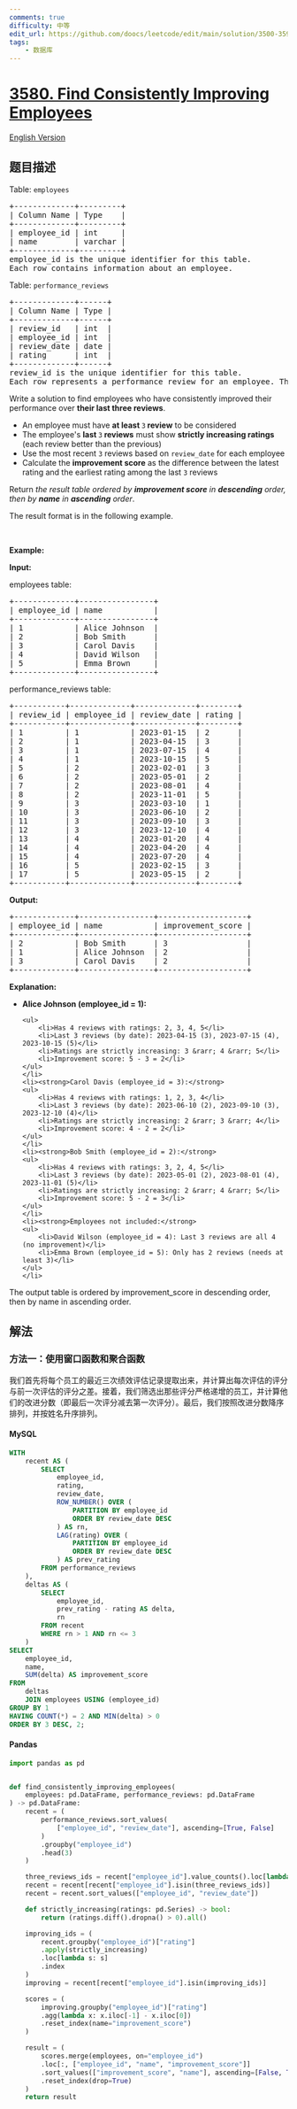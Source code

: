 ```yaml
---
comments: true
difficulty: 中等
edit_url: https://github.com/doocs/leetcode/edit/main/solution/3500-3599/3580.Find%20Consistently%20Improving%20Employees/README.md
tags:
    - 数据库
---
```


<!-- problem:start -->

# [3580. Find Consistently Improving Employees](https://leetcode.cn/problems/find-consistently-improving-employees)

[English Version](/solution/3500-3599/3580.Find%20Consistently%20Improving%20Employees/README_EN.md)

## 题目描述

<!-- description:start -->

<p>Table: <code>employees</code></p>

<pre>
+-------------+---------+
| Column Name | Type    |
+-------------+---------+
| employee_id | int     |
| name        | varchar |
+-------------+---------+
employee_id is the unique identifier for this table.
Each row contains information about an employee.
</pre>

<p>Table: <code>performance_reviews</code></p>

<pre>
+-------------+------+
| Column Name | Type |
+-------------+------+
| review_id   | int  |
| employee_id | int  |
| review_date | date |
| rating      | int  |
+-------------+------+
review_id is the unique identifier for this table.
Each row represents a performance review for an employee. The rating is on a scale of 1-5 where 5 is excellent and 1 is poor.
</pre>

<p>Write a solution to find employees who have consistently improved their performance over <strong>their last three reviews</strong>.</p>

<ul>
	<li>An employee must have <strong>at least </strong><code>3</code><strong> review</strong> to be considered</li>
	<li>The employee&#39;s <strong>last </strong><code>3</code><strong> reviews</strong> must show <strong>strictly increasing ratings</strong> (each review better than the previous)</li>
	<li>Use the most recent <code>3</code> reviews based on <code>review_date</code> for each employee</li>
	<li>Calculate the <strong>improvement score</strong> as the difference between the latest rating and the earliest rating among the last <code>3</code> reviews</li>
</ul>

<p>Return <em>the result table ordered by <strong>improvement score</strong> in <strong>descending</strong> order, then by <strong>name</strong> in <strong>ascending</strong> order</em>.</p>

<p>The result format is in the following example.</p>

<p>&nbsp;</p>
<p><strong class="example">Example:</strong></p>

<div class="example-block">
<p><strong>Input:</strong></p>

<p>employees table:</p>

<pre class="example-io">
+-------------+----------------+
| employee_id | name           |
+-------------+----------------+
| 1           | Alice Johnson  |
| 2           | Bob Smith      |
| 3           | Carol Davis    |
| 4           | David Wilson   |
| 5           | Emma Brown     |
+-------------+----------------+
</pre>

<p>performance_reviews table:</p>

<pre class="example-io">
+-----------+-------------+-------------+--------+
| review_id | employee_id | review_date | rating |
+-----------+-------------+-------------+--------+
| 1         | 1           | 2023-01-15  | 2      |
| 2         | 1           | 2023-04-15  | 3      |
| 3         | 1           | 2023-07-15  | 4      |
| 4         | 1           | 2023-10-15  | 5      |
| 5         | 2           | 2023-02-01  | 3      |
| 6         | 2           | 2023-05-01  | 2      |
| 7         | 2           | 2023-08-01  | 4      |
| 8         | 2           | 2023-11-01  | 5      |
| 9         | 3           | 2023-03-10  | 1      |
| 10        | 3           | 2023-06-10  | 2      |
| 11        | 3           | 2023-09-10  | 3      |
| 12        | 3           | 2023-12-10  | 4      |
| 13        | 4           | 2023-01-20  | 4      |
| 14        | 4           | 2023-04-20  | 4      |
| 15        | 4           | 2023-07-20  | 4      |
| 16        | 5           | 2023-02-15  | 3      |
| 17        | 5           | 2023-05-15  | 2      |
+-----------+-------------+-------------+--------+
</pre>

<p><strong>Output:</strong></p>

<pre class="example-io">
+-------------+----------------+-------------------+
| employee_id | name           | improvement_score |
+-------------+----------------+-------------------+
| 2           | Bob Smith      | 3                 |
| 1           | Alice Johnson  | 2                 |
| 3           | Carol Davis    | 2                 |
+-------------+----------------+-------------------+
</pre>

<p><strong>Explanation:</strong></p>

<ul>
	<li><strong>Alice Johnson (employee_id = 1):</strong>

    <ul>
    	<li>Has 4 reviews with ratings: 2, 3, 4, 5</li>
    	<li>Last 3 reviews (by date): 2023-04-15 (3), 2023-07-15 (4), 2023-10-15 (5)</li>
    	<li>Ratings are strictly increasing: 3 &rarr; 4 &rarr; 5</li>
    	<li>Improvement score: 5 - 3 = 2</li>
    </ul>
    </li>
    <li><strong>Carol Davis (employee_id = 3):</strong>
    <ul>
    	<li>Has 4 reviews with ratings: 1, 2, 3, 4</li>
    	<li>Last 3 reviews (by date): 2023-06-10 (2), 2023-09-10 (3), 2023-12-10 (4)</li>
    	<li>Ratings are strictly increasing: 2 &rarr; 3 &rarr; 4</li>
    	<li>Improvement score: 4 - 2 = 2</li>
    </ul>
    </li>
    <li><strong>Bob Smith (employee_id = 2):</strong>
    <ul>
    	<li>Has 4 reviews with ratings: 3, 2, 4, 5</li>
    	<li>Last 3 reviews (by date): 2023-05-01 (2), 2023-08-01 (4), 2023-11-01 (5)</li>
    	<li>Ratings are strictly increasing: 2 &rarr; 4 &rarr; 5</li>
    	<li>Improvement score: 5 - 2 = 3</li>
    </ul>
    </li>
    <li><strong>Employees not included:</strong>
    <ul>
    	<li>David Wilson (employee_id = 4): Last 3 reviews are all 4 (no improvement)</li>
    	<li>Emma Brown (employee_id = 5): Only has 2 reviews (needs at least 3)</li>
    </ul>
    </li>

</ul>

<p>The output table is ordered by improvement_score in descending order, then by name in ascending order.</p>
</div>

<!-- description:end -->

## 解法

<!-- solution:start -->

### 方法一：使用窗口函数和聚合函数

我们首先将每个员工的最近三次绩效评估记录提取出来，并计算出每次评估的评分与前一次评估的评分之差。接着，我们筛选出那些评分严格递增的员工，并计算他们的改进分数（即最后一次评分减去第一次评分）。最后，我们按照改进分数降序排列，并按姓名升序排列。

<!-- tabs:start -->

#### MySQL

```sql
WITH
    recent AS (
        SELECT
            employee_id,
            rating,
            review_date,
            ROW_NUMBER() OVER (
                PARTITION BY employee_id
                ORDER BY review_date DESC
            ) AS rn,
            LAG(rating) OVER (
                PARTITION BY employee_id
                ORDER BY review_date DESC
            ) AS prev_rating
        FROM performance_reviews
    ),
    deltas AS (
        SELECT
            employee_id,
            prev_rating - rating AS delta,
            rn
        FROM recent
        WHERE rn > 1 AND rn <= 3
    )
SELECT
    employee_id,
    name,
    SUM(delta) AS improvement_score
FROM
    deltas
    JOIN employees USING (employee_id)
GROUP BY 1
HAVING COUNT(*) = 2 AND MIN(delta) > 0
ORDER BY 3 DESC, 2;
```

#### Pandas

```python
import pandas as pd


def find_consistently_improving_employees(
    employees: pd.DataFrame, performance_reviews: pd.DataFrame
) -> pd.DataFrame:
    recent = (
        performance_reviews.sort_values(
            ["employee_id", "review_date"], ascending=[True, False]
        )
        .groupby("employee_id")
        .head(3)
    )

    three_reviews_ids = recent["employee_id"].value_counts().loc[lambda s: s == 3].index
    recent = recent[recent["employee_id"].isin(three_reviews_ids)]
    recent = recent.sort_values(["employee_id", "review_date"])

    def strictly_increasing(ratings: pd.Series) -> bool:
        return (ratings.diff().dropna() > 0).all()

    improving_ids = (
        recent.groupby("employee_id")["rating"]
        .apply(strictly_increasing)
        .loc[lambda s: s]
        .index
    )
    improving = recent[recent["employee_id"].isin(improving_ids)]

    scores = (
        improving.groupby("employee_id")["rating"]
        .agg(lambda x: x.iloc[-1] - x.iloc[0])
        .reset_index(name="improvement_score")
    )

    result = (
        scores.merge(employees, on="employee_id")
        .loc[:, ["employee_id", "name", "improvement_score"]]
        .sort_values(["improvement_score", "name"], ascending=[False, True])
        .reset_index(drop=True)
    )
    return result
```

<!-- tabs:end -->

<!-- solution:end -->

<!-- problem:end -->
